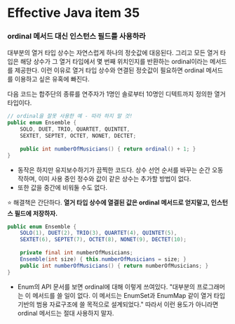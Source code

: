 # Effective Java item 35



### ordinal 메서드 대신 인스턴스 필드를 사용하라



대부분의 열거 타입 상수는 자연스럽게 하나의 정숫값에 대응된다. 그리고 모든 열거 타입은 해당 상수가 그 열거 타입에서 몇 번째 위치인지를 반환하는 ordinal이라는 메서드를 제공한다. 이런 이유로 열거 타입 상수와 연결된 정숫값이 필요하면 ordinal 메서드를 이용하고 싶은 유혹에 빠진다. 



다음 코드는 합주단의 종류를 연주자가 1명인 솔로부터 10명인 디텍트까지 정의한 열거 타입이다.

```java
// ordinal을 잘못 사용한 예 - 따라 하지 말 것!
public enum Ensemble {
    SOLO, DUET, TRIO, QUARTET, QUINTET,
    SEXTET, SEPTET, OCTET, NONET, DECTET;
    
    public int numberOfMusicians() { return ordinal() + 1; }
}
```

- 동작은 하지만 유지보수하기가 끔찍한 코드다. 상수 선언 순서를 바꾸는 순간 오동작하며, 이미 사용 중인 정수와 값이 같은 상수는 추가할 방법이 없다.
- 또한 값을 중간에 비워둘 수도 없다.



⭐ 해결책은 간단하다. **열거 타입 상수에 열결된 값은 ordinal 메서드로 얻지말고, 인스턴스 필드에 저장하자.**



```java
public enum Ensemble {
    SOLO(1), DUET(2), TRIO(3), QUARTET(4), QUINTET(5),
    SEXTET(6), SEPTET(7), OCTET(8), NONET(9), DECTET(10);
    
    private final int numberOfMusicians;
    Ensemble(int size) { this.numberOfMusicians = size; }
    public int numberOfMusicians() { return numberOfMusicians; }
}
```



- Enum의 API 문서를 보면 ordinal에 대해 이렇게 쓰여있다. "대부분의 프로그래머는 이 메서드를 쓸 일이 없다. 이 메서드는 EnumSet과 EnumMap 같이 열거 타입 기반의 범용 자료구조에 쓸 목적으로 설계되었다." 따라서 이런 용도가 아니라면 ordinal 메서드는 절대 사용하지 말자.